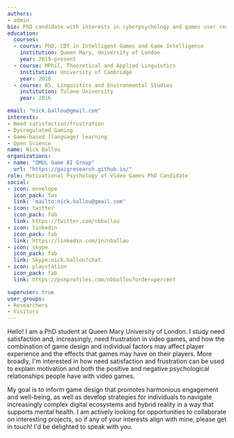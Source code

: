 ```yaml
---
authors:
- admin
bio: PhD candidate with interests in cyberpsychology and games user research, particularly with regard to game design's influence on need satisfaction and how that may interface with mental health and psychological effects of video game play.
education:
  courses:
  - course: PhD, CDT in Intelligent Games and Game Intelligence
    institution: Queen Mary, University of London
    year: 2019-present
  - course: MPhil, Theoretical and Applied Linguistics
    institution: University of Cambridge
    year: 2018
  - course: BS, Linguistics and Environmental Studies
    institution: Tulane University
    year: 2016

email: "nick.ballou@gmail.com"
interests:
- Need satisfaction/frustration
- Dysregulated Gaming
- Game-based (language) learning
- Open Science
name: Nick Ballou
organizations:
- name: "QMUL Game AI Group"
  url: "https://gaigresearch.github.io/"
role: Motivational Psychology of Video Games PhD Candidate 
social:
- icon: envelope
  icon_pack: fas
  link: 'mailto:nick.ballou@gmail.com'
- icon: twitter
  icon_pack: fab
  link: https://twitter.com/nbballou
- icon: linkedin
  icon_pack: fab
  link: https://linkedin.com/in/nballou
- icon: skype
  icon_pack: fab
  link: Skype:nick.ballou?chat
- icon: playstation
  icon_pack: fab
  link: https://psnprofiles.com/nbballou?order=percent

superuser: true
user_groups:
- Researchers
- Visitors
---
```

Hello! I am a PhD student at Queen Mary University of London. I study need satisfaction and, increasingly, need frustration in video games, and how the combination of game design and individual factors may affect player experience and the effects that games may have on their players. More broadly, I'm interested in how need satisfaction and frustration can be used to explain motivation and both the positive and negative psychological relationships people have with video games.

My goal is to inform game design that promotes harmonious engagement and well-being, as well as develop strategies for individuals to navigate increasingly complex digital ecosystems and hybrid reality in a way that supports mental health. I am actively looking for opportunities to collaborate on interesting projects, so if any of your interests align with mine, please get in touch! I'd be delighted to speak with you.